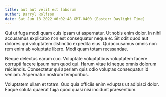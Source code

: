 ```yaml
---
title: aut aut velit est laborum
author: Darryl Rolfson
date: Sat Jun 18 2022 06:02:48 GMT-0400 (Eastern Daylight Time)
---
```

Qui ut fuga modi quam quis ipsam ut aspernatur. Ut nobis enim dolor. In nihil accusamus explicabo non est consequatur neque et. Sit odit quod aut dolores qui voluptatem distinctio expedita eius. Qui accusamus omnis non rem enim ab voluptate libero. Modi quam totam recusandae.

 Neque delectus earum quo. Voluptate voluptatibus voluptatem facere corrupti facere ipsum nam quod qui. Harum vitae id neque omnis dolorum reiciendis. Consectetur qui aperiam quis odio voluptas consequatur id veniam. Aspernatur nostrum temporibus.

 Voluptatem ullam et totam. Quo quia officiis enim voluptas ut adipisci dolor. Eaque soluta quaerat fuga quod quasi nisi incidunt praesentium.